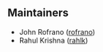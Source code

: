 ## Maintainers

* John Rofrano ([rofrano](https://github.com/rofrano))
* Rahul Krishna ([rahlk](https://github.com/rahlk))
